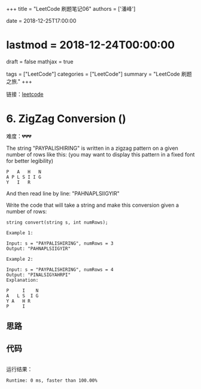 +++
title = "LeetCode 刷题笔记06"
authors = ['潘峰']

date = 2018-12-25T17:00:00 
# lastmod = 2018-12-24T00:00:00 

draft = false
mathjax = true

tags = ["LeetCode"]
categories = ["LeetCode"]
summary = "LeetCode 刷题之旅."
+++

链接：[leetcode](https://leetcode.com/problemset/all/)

# 6. ZigZag Conversion ()

难度：:broken_heart::broken_heart::broken_heart:

The string "PAYPALISHIRING" is written in a zigzag pattern on a given number of rows like this: (you may want to display this pattern in a fixed font for better legibility)
```
P   A   H   N
A P L S I I G
Y   I   R
```

And then read line by line: "PAHNAPLSIIGYIR"

Write the code that will take a string and make this conversion given a number of rows:

```
string convert(string s, int numRows);
```
```
Example 1:

Input: s = "PAYPALISHIRING", numRows = 3
Output: "PAHNAPLSIIGYIR"
```

```
Example 2:

Input: s = "PAYPALISHIRING", numRows = 4
Output: "PINALSIGYAHRPI"
Explanation:

P     I    N
A   L S  I G
Y A   H R
P     I
```


## 思路



## 代码
```

```
运行结果：
```
Runtime: 0 ms, faster than 100.00%
```

